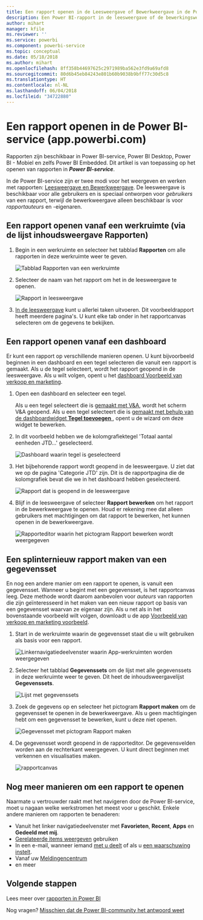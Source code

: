 ```yaml
---
title: Een rapport openen in de Leesweergave of Bewerkweergave in de Power BI-service
description: Een Power BI-rapport in de leesweergave of de bewerkingsweergave openen
author: mihart
manager: kfile
ms.reviewer: ''
ms.service: powerbi
ms.component: powerbi-service
ms.topic: conceptual
ms.date: 05/18/2018
ms.author: mihart
ms.openlocfilehash: 8ff358b44697625c2971989ba562e3fd9a69afd8
ms.sourcegitcommit: 80d6b45eb84243e801b60b9038b9bff77c30d5c8
ms.translationtype: HT
ms.contentlocale: nl-NL
ms.lasthandoff: 06/04/2018
ms.locfileid: "34722880"
---
```

# <a name="open-a-report-in-power-bi-service-apppowerbicom"></a>Een rapport openen in de Power BI-service (app.powerbi.com)
Rapporten zijn beschikbaar in Power BI-service, Power BI Desktop, Power BI - Mobiel en zelfs Power BI Embedded. Dit artikel is van toepassing op het openen van rapporten in ***Power BI-service***.

In de Power BI-service zijn er twee modi voor het weergeven en werken met rapporten: [Leesweergave en Bewerkweergave](service-reading-view-and-editing-view.md). De leesweergave is beschikbaar voor alle gebruikers en is speciaal ontworpen voor *gebruikers* van een rapport, terwijl de bewerkweergave alleen beschikbaar is voor *rapportauteurs* en -eigenaren. 

## <a name="open-a-report-from-a-workspace-via-the-reports-content-view-list"></a>Een rapport openen vanaf een werkruimte (via de lijst inhoudsweergave **Rapporten**)

1. Begin in een werkruimte en selecteer het tabblad **Rapporten** om alle rapporten in deze werkruimte weer te geven.  
   
   ![Tabblad Rapporten van een werkruimte](media/service-report-open/power-bi-open-report.png)
2. Selecteer de naam van het rapport om het in de leesweergave te openen.  
   
    ![Rapport in leesweergave](media/service-report-open/power-bi-reading-view.png)
3. [In de leesweergave](service-reading-view-and-editing-view.md) kunt u allerlei taken uitvoeren.  Dit voorbeeldrapport heeft meerdere pagina's. U kunt elke tab onder in het rapportcanvas selecteren om de gegevens te bekijken. 

## <a name="open-a-report-from-a-dashboard"></a>Een rapport openen vanaf een dashboard
Er kunt een rapport op verschillende manieren openen. U kunt bijvoorbeeld beginnen in een dashboard en een tegel selecteren die vanuit een rapport is gemaakt.  Als u de tegel selecteert, wordt het rapport geopend in de leesweergave. Als u wilt volgen, opent u het [dashboard Voorbeeld van verkoop en marketing](sample-datasets.md).

1. Open een dashboard en selecteer een tegel.

   Als u een tegel selecteert die is [gemaakt met V&A](service-dashboard-pin-tile-from-q-and-a.md), wordt het scherm V&A geopend. Als u een tegel selecteert die is [gemaakt met behulp van de dashboardwidget **Tegel toevoegen** ](service-dashboard-add-widget.md), opent u de wizard om deze widget te bewerken.  

2.  In dit voorbeeld hebben we de kolomgrafiektegel 'Totaal aantal eenheden JTD...' geselecteerd.

    ![Dashboard waarin tegel is geselecteerd](media/service-report-open/power-bi-dashboard.png)

3.  Het bijbehorende rapport wordt geopend in de leesweergave. U ziet dat we op de pagina 'Categorie JTD' zijn. Dit is de rapportpagina die de kolomgrafiek bevat die we in het dashboard hebben geselecteerd.

    ![Rapport dat is geopend in de leesweergave](media/service-report-open/power-bi-report.png)

4. Blijf in de leesweergave of selecteer **Rapport bewerken** om het rapport in de bewerkweergave te openen. Houd er rekening mee dat alleen gebruikers met machtigingen om dat rapport te bewerken, het kunnen openen in de bewerkweergave.

    ![Rapporteditor waarin het pictogram Rapport bewerken wordt weergegeven](media/service-report-open/power-bi-edit-report.png)

## <a name="create-a-brand-new-report-from-a-dataset"></a>Een splinternieuw rapport maken van een gegevensset
En nog een andere manier om een rapport te openen, is vanuit een gegevensset. Wanneer u begint met een gegevensset, is het rapportcanvas leeg. Deze methode wordt daarom aanbevolen voor *auteurs* van rapporten die zijn geïnteresseerd in het maken van een nieuw rapport op basis van een gegevensset waarvan ze eigenaar zijn. Als u net als in het bovenstaande voorbeeld wilt volgen, downloadt u de app [Voorbeeld van verkoop en marketing voorbeeld](sample-datasets.md).

1. Start in de werkruimte waarin de gegevensset staat die u wilt gebruiken als basis voor een rapport.

   ![Linkernavigatiedeelvenster waarin App-werkruimten worden weergegeven](media/service-report-open/power-bi-workspace.png)

2. Selecteer het tabblad **Gegevenssets** om de lijst met alle gegevenssets in deze werkruimte weer te geven. Dit heet de inhoudsweergavelijst **Gegevenssets**.
   
   ![Lijst met gegevenssets](media/service-report-open/power-bi-dataset.png)

1. Zoek de gegevens op en selecteer het pictogram **Rapport maken** om de gegevensset te openen in de bewerkweergave. Als u geen machtigingen hebt om een gegevensset te bewerken, kunt u deze niet openen. 
   
    ![Gegevensset met pictogram Rapport maken](media/service-report-open/power-bi-create-report.png)

3. De gegevensset wordt geopend in de rapporteditor. De gegevensvelden worden aan de rechterkant weergegeven. U kunt direct beginnen met verkennen en visualisaties maken. 

   ![rapportcanvas](media/service-report-open/power-bi-blank-canvas.png)

##  <a name="still-more-ways-to-open-a-report"></a>Nog meer manieren om een rapport te openen
Naarmate u vertrouwder raakt met het navigeren door de Power BI-service, moet u nagaan welke werkstromen het meest voor u geschikt. Enkele andere manieren om rapporten te benaderen:
- Vanuit het linker navigatiedeelvenster met **Favorieten**, **Recent**, **Apps** en **Gedeeld met mij**. 
- [Gerelateerde items weergeven](service-related-content.md) gebruiken
- In een e-mail, wanneer iemand [met u deelt](service-share-reports.md) of als u [een waarschuwing instelt](service-set-data-alerts.md).    
- Vanaf uw [Meldingencentrum](service-notification-center.md)    
- en meer

## <a name="next-steps"></a>Volgende stappen
Lees meer over [rapporten in Power BI](service-reports.md)

Nog vragen? [Misschien dat de Power BI-community het antwoord weet](http://community.powerbi.com/)  

